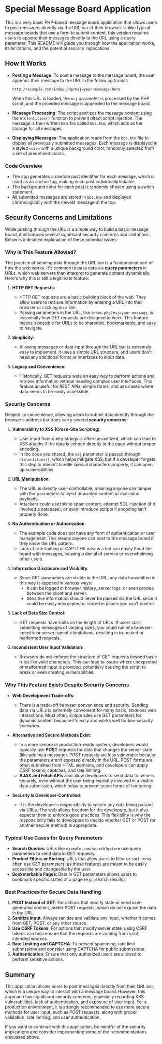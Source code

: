 







# Special Message Board Application

This is a very basic PHP-based message board application that allows users to post messages directly via the URL bar of their browser. Unlike typical message boards that use a form to submit content, this version requires users to append their messages directly to the URL using a query parameter. This README will guide you through how the application works, its limitations, and the potential security implications.

## How It Works

- **Posting a Message**: To post a message to the message board, the user appends their message to the URL in the following format:
  
  ```
  http://example.com/index.php?msj=your-message-here
  ```
  
  When this URL is loaded, the `msj` parameter is processed by the PHP script, and the provided message is appended to the message board.
- **Message Processing**: The script sanitizes the message content using the `htmlentities()` function to prevent direct script injection. The message is then written to a file called `bbs.htm`, which acts as the storage for all messages.
- **Displaying Messages**: The application reads from the `bbs.htm` file to display all previously submitted messages. Each message is displayed in a styled `<div>` with a unique background color, randomly selected from a set of predefined colors.

### Code Overview
- The app generates a random post identifier for each message, which is used as an anchor tag, making each post individually linkable.
- The background color for each post is randomly chosen using a switch statement.
- All submitted messages are stored in `bbs.htm` and displayed chronologically with the newest message at the top.

## Security Concerns and Limitations

While posting through the URL is a simple way to build a basic message board, it introduces several significant security concerns and limitations. Below is a detailed explanation of these potential issues:

### Why Is This Feature Allowed?

The practice of sending data through the URL bar is a fundamental part of how the web works. It's common to pass data via **query parameters** in URLs, which web servers then interpret to generate content dynamically. Here's why this is still a legitimate feature:

1. **HTTP GET Requests**:
   - HTTP GET requests are a basic building block of the web. They allow users to retrieve information by entering a URL into their browser or clicking on a link.
   - Passing parameters in the URL, like `index.php?msj=your-message`, is essentially how GET requests are designed to work. This feature makes it possible for URLs to be shareable, bookmarkable, and easy to navigate.

2. **Simplicity**:
   - Allowing messages or data input through the URL bar is extremely easy to implement. It uses a simple URL structure, and users don't need any additional forms or interfaces to input data.

3. **Legacy and Convenience**:
   - Historically, GET requests were an easy way to perform actions and retrieve information without needing complex user interfaces. This feature is useful for REST APIs, simple forms, and use cases where data needs to be easily accessible.

### Security Concerns

Despite its convenience, allowing users to submit data directly through the browser’s address bar does carry several **security concerns**:

1. **Vulnerability to XSS (Cross-Site Scripting)**:
   - User input from query strings is often unsanitized, which can lead to XSS attacks if the data is echoed directly to the page without proper encoding.
   - In the code you shared, the `msj` parameter is passed through `htmlentities()`, which helps mitigate XSS, but if a developer forgets this step or doesn’t handle special characters properly, it can open up vulnerabilities.

2. **URL Manipulation**:
   - The URL is directly user-controllable, meaning anyone can tamper with the parameters to inject unwanted content or malicious payloads.
   - Attackers could use this to spam content, attempt SQL injection (if it involved a database), or even introduce scripts if encoding isn't properly done.

3. **No Authentication or Authorization**:
   - The example code does not have any form of authentication or user management. This means anyone can post to the message board if they know the URL pattern.
   - Lack of rate limiting or CAPTCHA means a bot can easily flood the board with messages, causing a denial of service or overwhelming other users.

4. **Information Disclosure and Visibility**:
   - Since GET parameters are visible in the URL, any data transmitted in this way is exposed in various ways:
     - It can be logged in browser history, server logs, or even proxies between the client and server.
     - Sensitive information should never be passed via the URL since it could be easily intercepted or stored in places you can't control.

5. **Lack of Data Size Control**:
   - GET requests have limits on the length of URLs. If users start submitting messages of varying sizes, you could run into browser-specific or server-specific limitations, resulting in truncated or malformed requests.

6. **Inconsistent User Input Validation**:
   - Browsers do not enforce the structure of GET requests beyond basic rules like valid characters. This can lead to issues where unexpected or malformed input is provided, potentially causing the script to break or even creating vulnerabilities.

### Why This Feature Exists Despite Security Concerns
- **Web Development Trade-offs**:
  - There is a trade-off between convenience and security. Sending data via URLs is extremely convenient for many basic, stateless web interactions. Most often, simple sites use GET parameters for dynamic content because it's easy and works well for low-security scenarios.

- **Alternative and Secure Methods Exist**:
  - In a more secure or production-ready system, developers would typically use **POST** requests for data that changes the server state (like adding a message). POST requests are less vulnerable because the parameters aren’t exposed directly in the URL. POST forms are often submitted from HTML elements, and developers can apply CSRF tokens, captchas, and rate limiting.
  - **AJAX and Fetch APIs** also allow developers to send data to servers securely, even without the user being explicitly involved in a visible data submission, which helps to prevent some forms of tampering.

- **Security Is Developer-Controlled**:
  - It is the developer's responsibility to secure any data being passed via URLs. The web allows freedom for the developers, but it also expects them to enforce good practices. This flexibility is why the responsibility falls to developers to decide whether GET or POST (or another secure method) is appropriate.

### Typical Use Cases for Query Parameters
- **Search Queries**: URLs like `example.com/search?q=term` use query parameters to send data in GET requests.
- **Product Filters or Sorting**: URLs that allow users to filter or sort items often use GET parameters, as these features are meant to be easily accessible and changeable by the user.
- **Bookmarkable Pages**: Data in GET parameters allows users to bookmark specific states of a page (e.g., search results).

### Best Practices for Secure Data Handling
1. **POST Instead of GET**: For actions that modify state or send user-generated content, prefer POST requests, which do not expose the data in the URL.
2. **Sanitize Input**: Always sanitize and validate any input, whether it comes from GET, POST, or any other source.
3. **Use CSRF Tokens**: For actions that modify server state, using CSRF tokens can help ensure that the requests are coming from valid, intended sources.
4. **Rate Limiting and CAPTCHA**: To prevent spamming, rate limit submissions and consider using CAPTCHA for public submissions.
5. **Authentication**: Ensure that only authorized users are allowed to perform sensitive actions.

## Summary
This application allows users to post messages directly from their URL bar, which is a unique way to interact with a message board. However, this approach has significant security concerns, especially regarding XSS vulnerabilities, lack of authentication, and exposure of user input. For a production environment, it is strongly recommended to use more secure methods for user input, such as POST requests, along with proper validation, rate limiting, and user authentication.

If you want to continue with this application, be mindful of the security implications and consider implementing some of the recommendations discussed above.

